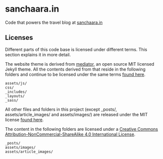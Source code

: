sanchaara.in
============

Code that powers the travel blog at [sanchaara.in](http://sanchaara.in)

## Licenses

Different parts of this code base is licensed under different terms. This section explains it in more detail.

The website theme is derived from [mediator](https://github.com/dirkfabisch/mediator), an open source MIT licensed Jekyll theme. All the contents derived from that reside in the following folders and continue to be licensed under the same terms [found here](https://github.com/dirkfabisch/mediator/blob/master/LICENCE).

```
assets/js/
css/
_includes/
_layouts/
_sass/
```

All other files and folders in this project (except _posts/, assets/article_images/ and assets/images/) are released under the MIT license [found here](https://github.com/sandeepraju/sanchaara.in/blob/gh-pages/LICENSE.txt).

The content in the following folders are licensed under a [Creative Commons Attribution-NonCommercial-ShareAlike 4.0 International License](http://creativecommons.org/licenses/by-nc-sa/4.0/).

```
_posts/
assets/images/
assets/article_images/
```
